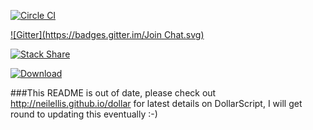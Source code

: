 [![Circle CI](https://circleci.com/gh/neilellis/dollar.png?style=badge)](https://circleci.com/gh/neilellis/dollar)

[![Gitter](https://badges.gitter.im/Join Chat.svg)](https://gitter.im/neilellis/dollar?utm_source=badge&utm_medium=badge&utm_campaign=pr-badge)

[![Stack Share](http://img.shields.io/badge/tech-stack-0690fa.svg?style=flat)](http://stackshare.io/neilellis/dollarscript-stack)

[![Download](https://api.bintray.com/packages/neilellis/dollar/dollar-runtime-osx/images/download.svg) ](https://bintray.com/neilellis/dollar/dollar-runtime-osx/_latestVersion)

###This README is out of date, please check out http://neilellis.github.io/dollar for latest details on DollarScript, I will get round to updating this eventually :-)
